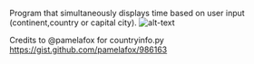 Program that simultaneously displays time based on user input (continent,country or capital city).
![alt-text](https://i.imgur.com/9nMAocV.gif)

Credits to @pamelafox for countryinfo.py
https://gist.github.com/pamelafox/986163
